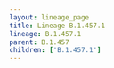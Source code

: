 ```yaml
---
layout: lineage_page
title: Lineage B.1.457.1
lineage: B.1.457.1
parent: B.1.457
children: ['B.1.457.1']
---
```

